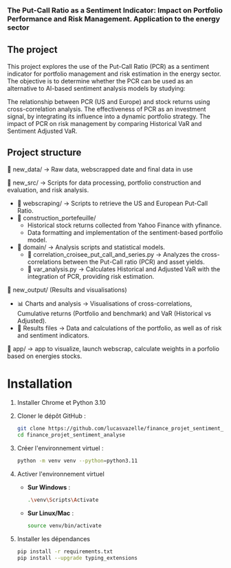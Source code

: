 ### The Put-Call Ratio as a Sentiment Indicator: Impact on Portfolio Performance and Risk Management. Application to the energy sector

## The project 
This project explores the use of the Put-Call Ratio (PCR) as a sentiment indicator for portfolio management and risk estimation in the energy sector. The objective is to determine whether the PCR can be used as an alternative to AI-based sentiment analysis models by studying:

The relationship between PCR (US and Europe) and stock returns using cross-correlation analysis.
The effectiveness of PCR as an investment signal, by integrating its influence into a dynamic portfolio strategy.
The impact of PCR on risk management by comparing Historical VaR and Sentiment Adjusted VaR.

## Project structure

📁 new_data/ → Raw data, webscrapped date and final data in use

📁 new_src/ → Scripts for data processing, portfolio construction and evaluation, and risk analysis.

- 📂 webscraping/ → Scripts to retrieve the US and European Put-Call Ratio.
- 📂 construction_portefeuille/
  - Historical stock returns collected from Yahoo Finance with yfinance.
  - Data formatting and implementation of the sentiment-based portfolio model.
- 📂 domain/ → Analysis scripts and statistical models.
  - 📄 correlation_croisee_put_call_and_series.py → Analyzes the cross-correlations between the Put-Call ratio (PCR) and asset yields.
  - 📄 var_analysis.py → Calculates Historical and Adjusted VaR with the integration of PCR, providing risk estimation.

📁 new_output/ (Results and visualisations)

- 📊 Charts and analysis → Visualisations of cross-correlations, Cumulative returns (Portfolio and benchmark) and VaR (Historical vs Adjusted).
- 📄 Results files → Data and calculations of the portfolio, as well as of risk and sentiment indicators.

📁 app/ → app to visualize, launch webscrap, calculate weights in a porfolio based on energies stocks.

# Installation
1. Installer Chrome et Python 3.10

2. Cloner le dépôt GitHub :
    ```bash
    git clone https://github.com/lucasvazelle/finance_projet_sentiment_analyse.git
    cd finance_projet_sentiment_analyse
    ```
    
3. Créer l'environnement virtuel :

    ```bash
    python -m venv venv --python=python3.11
    ```

4. Activer l'environnement virtuel

    - **Sur Windows** :

        ```bash
        .\venv\Scripts\Activate
        ```

    - **Sur Linux/Mac** :

        ```bash
        source venv/bin/activate
        ```

5. Installer les dépendances

    ```bash
    pip install -r requirements.txt
    pip install --upgrade typing_extensions    
```



